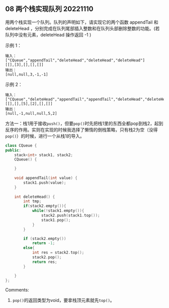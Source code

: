 ## 08 两个栈实现队列 20221110

用两个栈实现一个队列。队列的声明如下，请实现它的两个函数 appendTail 和 deleteHead ，分别完成在队列尾部插入整数和在队列头部删除整数的功能。(若队列中没有元素，deleteHead 操作返回 -1 )

示例 1：

    输入：
    ["CQueue","appendTail","deleteHead","deleteHead","deleteHead"]
    [[],[3],[],[],[]]
    输出：
    [null,null,3,-1,-1]

示例 2：

    输入：
    ["CQueue","deleteHead","appendTail","appendTail","deleteHead","deleteHead"]
    [[],[],[5],[2],[],[]]
    输出：
    [null,-1,null,null,5,2]

方法一：栈1用于接收```push()```，但要```pop()```时先把栈1里的东西全都pop到栈2，起到反序的作用。实则在实现的时候我选择了懒惰的倒栈策略，只有栈2为空（没得```pop()```）的时候，进行一个从栈1的导入。

```c++
class CQueue {
public:
    stack<int> stack1, stack2;
    CQueue() {

    }
    
    void appendTail(int value) {
        stack1.push(value);
    }
    
    int deleteHead() {
        int tmp;
        if(stack2.empty()){
            while(!stack1.empty()){
                stack2.push(stack1.top());
                stack1.pop();
            }
        }

        if (stack2.empty()) 
            return -1;
        else{
            int res = stack2.top();
            stack2.pop();
            return res;
        }

    }
};
```

Comments:
1. ```pop()```的返回类型为void，要拿栈顶元素就先```top()```。